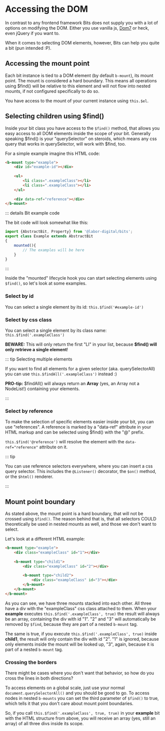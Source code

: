 # Accessing the DOM

In contrast to any frontend framework Bits does not supply you with a lot of options on modifying the DOM. 
Either you use vanilla js, [Dom7](https://www.npmjs.com/package/dom7) or heck, even jQuery if you want to.

When it comes to selecting DOM elements, however, Bits can help you quite a bit (pun intended :P).

## Accessing the mount point
Each bit instance is tied to a DOM element (by default `b-mount`), its mount point. The mount
is considered a hard boundary. This means all operations using $find() will be relative to this element
and will not flow into nested mounts, if not configured specifically to do so.

You have access to the mount of your current instance using `this.$el`. 

## Selecting children using $find()

Inside your bit class you have access to the `$find()` method, that allows you easy access
to all DOM elements inside the scope of your bit. Generally speaking $find() is your "querySelector" on steroids,
which means any css query that works in querySelector, will work with $find, too.

For a simple example imagine this HTML code: 

```html
<b-mount type="example">
    <div id="example-id"></div>
    
    <ul>
        <li class=".exampleClass"></li>
        <li class=".exampleClass"></li>
    </ul>
    
    <div data-ref="reference"></div>
</b-mount>
```

::: details Bit example code

The bit code will look somewhat like this:

```typescript
import {AbstractBit, Property} from '@labor-digital/bits';
export class Example extends AbstractBit
{
    mounted(){
        // The examples will be here
    }
}
```

:::

Inside the "mounted" lifecycle hook you can start selecting elements using `$find()`, so let's look at some examples.

### Select by id
You can select a single element by its id:
```this.$find('#example-id')```

### Select by css class
You can select a single element by its class name:
```this.$find('.exampleClass')```

**BEWARE:** This will only return the first "LI" in your list, because **$find() will only retrieve a single element**!

::: tip Selecting multiple elements

If you want to find all elements for a given selector (aka. querySelectorAll)
you can use ```this.$findAll('.exampleClass')``` instead :)

**PRO-tip:**
$findAll() will always return an **Array** (yes, an Array not a NodeList!) containing your elements.

:::

### Select by reference
To make the selection of specific elements easier inside your bit, you can use "references".
A reference is marked by a "data-ref" attribute in your HTML markup and can be selected
using $find() with the "@" prefix.

```this.$find('@reference')``` will resolve the element with the `data-ref="reference"` attribute on it.

::: tip

You can use reference selectors everywhere, where you can insert a css query selector.
This includes the `@Listener()` decorator, the `$on()` method, or the `$html()` renderer.

:::

## Mount point boundary 

As stated above, the mount point is a hard boundary, that will not be crossed using `$find()`. 
The reason behind that is, that all selectors COULD theoretically be used in nested mounts as well,
and those we don't want to select. 

Let's look at a different HTML example:

```html
<b-mount type="example">
    <div class="exampleClass" id="1"></div>
    
    <b-mount type="child1">
        <div class="exampleClass" id="2"></div>
        
        <b-mount type="child2">
            <div class="exampleClass" id="3"></div>
        </b-mount>
    </b-mount>
</b-mount>
```

As you can see, we have three mounts stacked into each other. All three have a div with the "exampleClass" css class attached to them.
When your **example** executes ```this.$find('.exampleClass', true)``` the result will always be an array,
containing the div with id "1". "2" and "3" will automatically be removed by `$find`, because they are part of
a nested `b-mount` tag. 

The same is true, if you execute ```this.$find('.exampleClass', true)``` inside **child1**, the result will
only contain the div with id "2". "1" is ignored, because only elements inside the mount will be looked up,
"3", again, because it is part of a nested `b-mount` tag. 

### Crossing the borders

There might be cases where you don't want that behavior, so how do you cross the lines in both directions?

To access elements on a global scale, just use your normal ```document.querySelectorAll()``` and you should be good to go.
To access nodes in nested `b-mounts` you can set the third parameter of `$find()` to true, which tells it that you don't care about mount
point boundaries.

So, if you call ```this.$find('.exampleClass', true, true)``` in your **example** bit with the HTML structure from above,
you will receive an array (yes, still an array) of all three divs inside its scope.